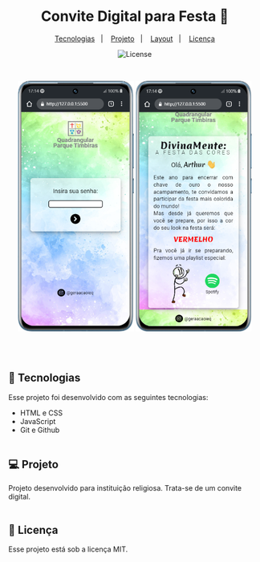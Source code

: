 <h1 align="center"> Convite Digital para Festa 🎊 </h1>


<p align="center">
  <a href="#-tecnologias">Tecnologias</a>&nbsp;&nbsp;&nbsp;|&nbsp;&nbsp;&nbsp;
  <a href="#-projeto">Projeto</a>&nbsp;&nbsp;&nbsp;|&nbsp;&nbsp;&nbsp;
  <a href="#-layout">Layout</a>&nbsp;&nbsp;&nbsp;|&nbsp;&nbsp;&nbsp;
  <a href="#memo-licença">Licença</a>
</p>

<p align="center">
  <img alt="License" src="https://img.shields.io/static/v1?label=license&message=MIT&color=49AA26&labelColor=000000">
</p>

<br>

<p align="center">
  <img alt="Página inicial do projeto" src=".github/preview.PNG" height="500px">
  <img alt="Página inicial do projeto" src=".github/preview2.PNG" height="500px">
</p>
<br><br>

## 🚀 Tecnologias

Esse projeto foi desenvolvido com as seguintes tecnologias:

- HTML e CSS
- JavaScript
- Git e Github
<br><br>

## 💻 Projeto

Projeto desenvolvido para instituição religiosa. Trata-se de um convite digital.
<br><br>

## :memo: Licença

Esse projeto está sob a licença MIT.
